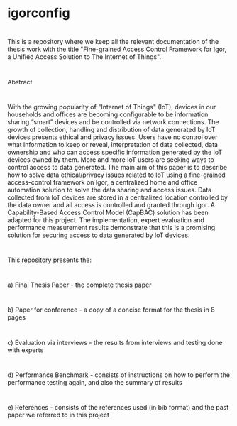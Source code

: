 # igorconfig
#
This is a repository where we keep all the relevant documentation of the thesis work with the title "Fine-grained Access Control Framework for Igor, a Unified Access Solution to The Internet of Things".
#
Abstract
#
With the growing popularity of "Internet of Things" (IoT), devices in our households and offices are becoming configurable to be information sharing “smart” devices and be controlled via network connections. The growth of collection, handling and distribution of data generated by IoT devices presents ethical and privacy issues. Users have no control over what information to keep or reveal, interpretation of data collected, data ownership and who can access specific information generated by the IoT devices owned by them. More and more IoT users are seeking ways to control access to data generated. The main aim of this paper is to describe how to solve data ethical/privacy issues related to IoT using a fine-grained access-control framework on Igor, a centralized home and office automation solution to solve the data sharing and access issues. Data collected from IoT devices are stored in a centralized location controlled by the data owner and all access is controlled and granted through Igor. A Capability-Based Access Control Model (CapBAC) solution has been adapted for this project. The implementation, expert evaluation and performance measurement results demonstrate that this is a promising solution for securing access to data generated by IoT devices.
#
This repository presents the:
#
a) Final Thesis Paper - the complete thesis paper
#
b) Paper for conference - a copy of a concise format for the thesis in 8 pages
#
c) Evaluation via interviews - the results from interviews and testing done with experts
#
d) Performance Benchmark - consists of instructions on how to perform the performance testing again, and also the summary of results
#
e) References - consists of the references used (in bib format) and the past paper we referred to in this project
